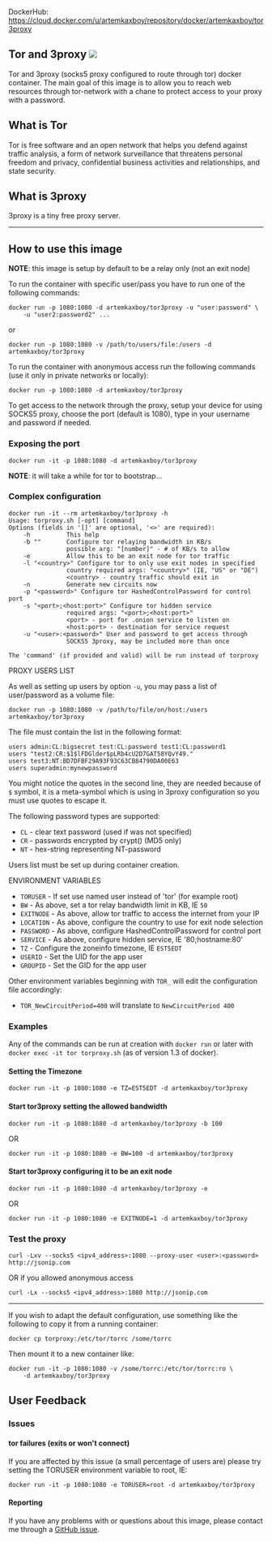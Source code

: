 DockerHub: <https://cloud.docker.com/u/artemkaxboy/repository/docker/artemkaxboy/tor3proxy>

## Tor and 3proxy ![](https://github.com/artemkaxboy/tor3proxy/workflows/Tests/badge.svg?branch=master)

Tor and 3proxy (socks5 proxy configured to route through tor) docker container.
The main goal of this image is to allow you to reach web resources through
tor-network with a chane to protect access to your proxy with a password.

## What is Tor

Tor is free software and an open network that helps you defend against traffic
analysis, a form of network surveillance that threatens personal freedom and
privacy, confidential business activities and relationships, and state security.

## What is 3proxy

3proxy is a tiny free proxy server.

---

## How to use this image

**NOTE**: this image is setup by default to be a relay only (not an exit node)

To run the container with specific user/pass you have to run one of the
following commands:

    docker run -p 1080:1080 -d artemkaxboy/tor3proxy -u "user:password" \
        -u "user2:password2" ...

or

    docker run -p 1080:1080 -v /path/to/users/file:/users -d artemkaxboy/tor3proxy

To run the container with anonymous access run the
following commands (use it only in private networks or locally):

    docker run -p 1080:1080 -d artemkaxboy/tor3proxy

To get access to the network through the proxy, setup your device for using
SOCKS5 proxy, choose the port (default is 1080), type in your username
and password if needed.

### Exposing the port

    docker run -it -p 1080:1080 -d artemkaxboy/tor3proxy

**NOTE**: it will take a while for tor to bootstrap...

### Complex configuration

    docker run -it --rm artemkaxboy/tor3proxy -h
    Usage: torproxy.sh [-opt] [command]
    Options (fields in '[]' are optional, '<>' are required):
        -h          This help
        -b ""       Configure tor relaying bandwidth in KB/s
                    possible arg: "[number]" - # of KB/s to allow
        -e          Allow this to be an exit node for tor traffic
        -l "<country>" Configure tor to only use exit nodes in specified
                    country required args: "<country>" (IE, "US" or "DE")
                    <country> - country traffic should exit in
        -n          Generate new circuits now
        -p "<password>" Configure tor HashedControlPassword for control port
        -s "<port>;<host:port>" Configure tor hidden service
                    required args: "<port>;<host:port>"
                    <port> - port for .onion service to listen on
                    <host:port> - destination for service request
        -u "<user>:<password>" User and password to get access through
                    SOCKS5 3proxy, may be included more than once

    The 'command' (if provided and valid) will be run instead of torproxy

PROXY USERS LIST

As well as setting up users by option `-u`, you may pass a list of
user/password as a volume file:

    docker run -p 1080:1080 -v /path/to/file/on/host:/users artemkaxboy/tor3proxy

The file must contain the list in the following format:
    
    users admin:CL:bigsecret test:CL:password test1:CL:password1
    users "test2:CR:$1$lFDGlder$pLRb4cU2D7GAT58YQvY49."
    users test3:NT:BD7DFBF29A93F93C63CB84790DA00E63
    users superadmin:mynewpassword

You might notice the quotes in the second line, they are needed because of
`$` symbol, it is a meta-symbol which is using in 3proxy configuration so
you must use quotes to escape it.

The following password types are supported:
* `CL` - clear text password (used if was not specified)
* `CR` - passwords encrypted by crypt() (MD5 only)
* `NT` - hex-string representing NT-password

Users list must be set up during container creation.

ENVIRONMENT VARIABLES

* `TORUSER` - If set use named user instead of 'tor' (for example root)
* `BW` - As above, set a tor relay bandwidth limit in KB, IE `50`
* `EXITNODE` - As above, allow tor traffic to access the internet from your IP
* `LOCATION` - As above, configure the country to use for exit node selection
* `PASSWORD` - As above, configure HashedControlPassword for control port
* `SERVICE` - As above, configure hidden service, IE '80;hostname:80'
* `TZ` - Configure the zoneinfo timezone, IE `EST5EDT`
* `USERID` - Set the UID for the app user
* `GROUPID` - Set the GID for the app user

Other environment variables beginning with `TOR_` will edit the configuration
file accordingly:

* `TOR_NewCircuitPeriod=400` will translate to `NewCircuitPeriod 400`

### Examples

Any of the commands can be run at creation with `docker run` or later with
`docker exec -it tor torproxy.sh` (as of version 1.3 of docker).

#### Setting the Timezone

    docker run -it -p 1080:1080 -e TZ=EST5EDT -d artemkaxboy/tor3proxy

#### Start tor3proxy setting the allowed bandwidth

    docker run -it -p 1080:1080 -d artemkaxboy/tor3proxy -b 100

OR

    docker run -it -p 1080:1080 -e BW=100 -d artemkaxboy/tor3proxy

#### Start tor3proxy configuring it to be an exit node

    docker run -it -p 1080:1080 -d artemkaxboy/tor3proxy -e

OR

    docker run -it -p 1080:1080 -e EXITNODE=1 -d artemkaxboy/tor3proxy

### Test the proxy

    curl -Lxv --socks5 <ipv4_address>:1080 --proxy-user <user>:<password> http://jsonip.com

OR if you allowed anonymous access

    curl -Lx --socks5 <ipv4_address>:1080 http://jsonip.com

---

If you wish to adapt the default configuration, use something like the following
to copy it from a running container:

    docker cp torproxy:/etc/tor/torrc /some/torrc

Then mount it to a new container like:

    docker run -it -p 1080:1080 -v /some/torrc:/etc/tor/torrc:ro \
        -d artemkaxboy/tor3proxy

## User Feedback

### Issues

#### tor failures (exits or won't connect)

If you are affected by this issue (a small percentage of users are) please try
setting the TORUSER environment variable to root, IE:

    docker run -it -p 1080:1080 -e TORUSER=root -d artemkaxboy/tor3proxy

#### Reporting

If you have any problems with or questions about this image, please contact me
through a [GitHub issue](https://github.com/artemkaxboy/tor3proxy/issues).
